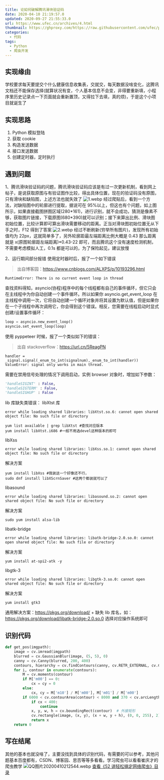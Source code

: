 ```yaml
---
title: 论如何破解腾讯滑块验证码
date: 2020-04-10 21:19:57.0
updated: 2020-09-27 21:55:33.0
url: https://www.ufec.cn/archives/4.html
thumbnail: https://ghproxy.com/https://raw.githubusercontent.com/ufec/picGoImg/main/blog/2020/04/timg-97d283f09f9f4ddc896ea6ea715b2380.webp
categories:
  - 代码
tags:
  - Python
  - 爬虫开发
---
```


## 实现缘由

学校要求每天要提交个什么健康信息收集表，交就交，每天数据没啥变化，这腾讯文档还不能保存选择(就算状况有变，个人基本信息不会变，非得要重新填，小程序里历史记录点一下页面就会重新置顶，又得拉下去填，真的烦)，于是这个小项目就诞生了

## 实现思路

1. Python 模拟登陆
2. 获取 cookie
3. 构造发送数据
4. 接口发送数据
5. 创建定时器，定时执行

## 遇到问题

1、腾讯滑块验证码的问题，腾讯滑块验证码应该是有过一次更新机制，看到网上帖子，是说获取原图与有验证图作比较，得出具体位置，现在的验证码没有原图，只有滑块和缺陷图，上述方法也就失效了
![1.webp](https://ghproxy.com/https://raw.githubusercontent.com/ufec/picGoImg/main/blog/2020/04/1-e28afb66208e459cbefe48bde63417ea.webp)
经过爬贴后，看到一个方法，对缺陷图中的轮廓进行提取，据说可在 95%以上，但这也有个问题，如上图所示，如果直接截图拼图区域(280\*161)，进行识别，就不会成功，猜测是像素不够，获取图片链接，下载原图(680\*390)就可以识别；接下来算出比例、滑块图初始位置，比较计算即可算出滑块需要移动的距离。正当对滑块图初始位置无从下手之时，F12 得到了答案
![2.webp](https://ghproxy.com/https://raw.githubusercontent.com/ufec/picGoImg/main/blog/2020/04/2-0cb97a573fb54bb19510e2a3ff97abce.webp)
经过不断刷新(穷举所有图片)，发现所有初始值均为 22px，这就简单多了，另外轮廓距最左端距离比例大概是 0.43
那么距离就是 x(原图轮廓距左端距离)\*0.43-22 即可，而且腾讯这个没有速度检测机制，不需要考虑模拟人工，0.1s 都是可以的，为了保险起见，建议放慢

2、运行期间部分报错
使用定时器时后，报了一个如下错误

> 出自博客园：https://www.cnblogs.com/ALXPS/p/10193296.html

```
RuntimeError: There is no current event loop in thread
```

查找资料得知，asyncio(协程)程序中的每个线程都有自己的事件循环，但它只会在主线程中为你自动创建一个事件循环。所以如果你 asyncio.get_event_loop 在主线程中调用一次，它将自动创建一个循环对象并将其设置为默认值，但是如果你在一个子线程中再次调用它，你会得到这个错误。相反，您需要在线程启动时显式创建/设置事件循环：

```python
loop = asyncio.new_event_loop()
asyncio.set_event_loop(loop)
```

使用 pyppeteer 时候，报了一个类似如下的错误：

> 出自 stackoverflow：https://url.cn/5ReagPN

```
handler = _signal.signal(_enum_to_int(signalnum),_enum_to_int(handler))
ValueError: signal only works in main thread.
```

需要在禁用信号处理的情况下调用启动，实例 browser 对象时，增加如下参数：

```python
'handleSIGINT' : False,
'handleSIGTERM' : False,
'handleSIGHUP' : False
```

lib 库缺失类错误：
libXtst 库

```
error while loading shared libraries: libXtst.so.6: cannot open shared object file: No such file or directory
```

```shell
yum list available | grep libXtst #查找对应版本
yum install libXtst.i686 #一般不用选devel这种版本的即可
```

libXss

```
error while loading shared libraries: libXss.so.1: cannot open shared object file: No such file or directory
```

解决方案

```
yum install libXss #我装这一个好像还不行，
sudo dnf install libXScrnSaver #这两个都装就可以了
```

libasound

```
error while loading shared libraries: libasound.so.2: cannot open shared object file: No such file or directory
```

解决方案

```shell
sudo yum install alsa-lib
```

libatk-bridge

```shell
error while loading shared libraries: libatk-bridge-2.0.so.0: cannot open shared object file: No such file or directory
```

解决方案

```shell
yum install at-spi2-atk -y
```

libgtk-3

```shell
error while loading shared libraries: libgtk-3.so.0: cannot open shared object file: No such file or directory
```

解决方案

```shell
yum install gtk3
```

通用解决方案：https://pkgs.org/download/ + 缺失 lib 库名，如：
https://pkgs.org/download/libatk-bridge-2.0.so.0
选择对应操作系统即可

## 识别代码

```python
def get_pos(imgpath):
    image = cv.imread(imgpath)
    blurred = cv.GaussianBlur(image, (5, 5), 0)
    canny = cv.Canny(blurred, 200, 400)
    contours, hierarchy = cv.findContours(canny, cv.RETR_EXTERNAL, cv.CHAIN_APPROX_SIMPLE)
    for i, contour in enumerate(contours):
        M = cv.moments(contour)
        if M['m00'] == 0:
            cx = cy = 0
        else:
            cx, cy = M['m10'] / M['m00'], M['m01'] / M['m00']
        if 6000 < cv.contourArea(contour) < 8000 and 370 < cv.arcLength(contour, True) < 390:
            if cx < 400:
                continue
            x, y, w, h = cv.boundingRect(contour)  # 外接矩形
            cv.rectangle(image, (x, y), (x + w, y + h), (0, 0, 255), 2)
            return x
    return 0
```

## 写在结尾

其他的基本也就没啥了，主要没找到具体的识别代码，有需要的可以参考，其他问题基本百度都有，CSDN、博客园、思否等等多看看。学习爬虫可以看看崔庆才的爬虫教学
![QQ图片20200410212544.webp](https://ghproxy.com/https://raw.githubusercontent.com/ufec/picGoImg/main/blog/2020/04/QQ%E5%9B%BE%E7%89%8720200410212544-76b9e06ce1ac4bc1a29b6f2c5e4f1b1d.webp)
[查看《52 讲轻松搞定网络爬虫》目录](https://kaiwu.lagou.com/course/courseInfo.htm?courseId=46)
